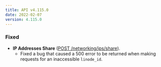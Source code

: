 ```yaml
---
title: API v4.115.0
date: 2022-02-07
version: 4.115.0
---
```


### Fixed

- **IP Addresses Share** ([POST /networking/ips/share](/docs/api/networking/#ip-addresses-share)).
    - Fixed a bug that caused a 500 error to be returned when making requests for an inaccessible `linode_id`.